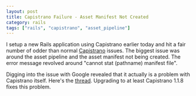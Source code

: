 ```yaml
---
layout: post
title: Capistrano Failure - Asset Manifest Not Created
category: rails
tags: ["rails", "capistrano", "asset_pipeline"]
---
```

I setup a new Rails application using Capistrano earlier today and hit a fair number of odder than normal [Capistrano](http://capistranorb.com/) issues.  The biggest issue was around the asset pipeline and the asset manifest not being created.  The error message revolved around "cannot stat (pathname) manifest file".  

Digging into the issue with Google revealed that it actually is a problem with Capistrano itself.  Here's the [thread](https://github.com/capistrano/rails/issues/111).  Upgrading to at least Capistrano 1.1.8 fixes this problem.
